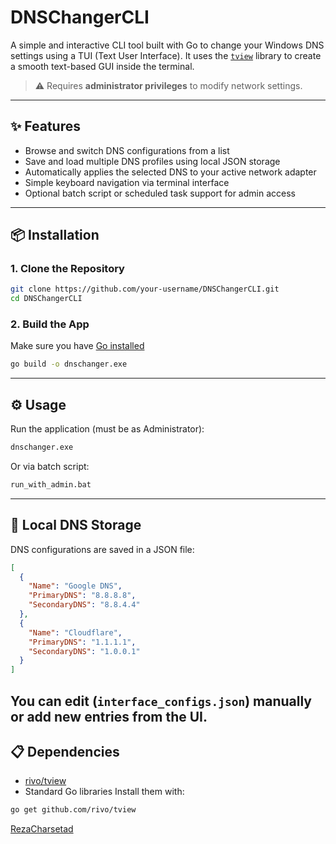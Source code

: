 # DNSChangerCLI

A simple and interactive CLI tool built with Go to change your Windows DNS settings using a TUI (Text User Interface). It uses the [`tview`](https://github.com/rivo/tview) library to create a smooth text-based GUI inside the terminal.

> ⚠️ Requires **administrator privileges** to modify network settings.

---

## ✨ Features

- Browse and switch DNS configurations from a list
- Save and load multiple DNS profiles using local JSON storage
- Automatically applies the selected DNS to your active network adapter
- Simple keyboard navigation via terminal interface
- Optional batch script or scheduled task support for admin access

---

## 📦 Installation

### 1. Clone the Repository

```bash
git clone https://github.com/your-username/DNSChangerCLI.git
cd DNSChangerCLI
```
### 2. Build the App
Make sure you have [Go installed](https://golang.org/dl/)

```bash
go build -o dnschanger.exe
```
---
## ⚙️ Usage
Run the application (must be as Administrator):

```bash
dnschanger.exe
```
Or via batch script:
```bash
run_with_admin.bat
```
---
## 🧠 Local DNS Storage
DNS configurations are saved in a JSON file:
```json
[
  {
    "Name": "Google DNS",
    "PrimaryDNS": "8.8.8.8",
    "SecondaryDNS": "8.8.4.4"
  },
  {
    "Name": "Cloudflare",
    "PrimaryDNS": "1.1.1.1",
    "SecondaryDNS": "1.0.0.1"
  }
]
```
You can edit (`interface_configs.json`) manually or add new entries from the UI.
---
## 📋 Dependencies
- [rivo/tview](https://github.com/rivo/tview)
- Standard Go libraries
Install them with:
```bash
go get github.com/rivo/tview
```
[RezaCharsetad](https://github.com/PatrochR)
